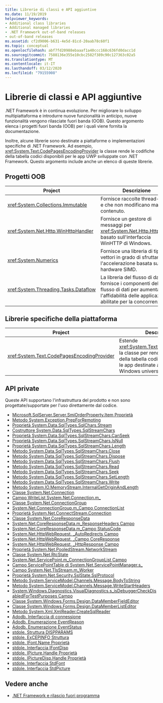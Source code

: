 ```yaml
---
title: Librerie di classi e API aggiuntive
ms.date: 11/19/2019
helpviewer_keywords:
- Additional class libraries
- Additional managed libraries
- .NET Framework out-of-band releases
- out-of-band releases
ms.assetid: cf2d9006-b631-4e5d-81cd-20aab78c60f1
ms.topic: conceptual
ms.openlocfilehash: abf7fd20988ebaaaf1a40ccc168c636fd0dacc1d
ms.sourcegitcommit: 7588136e355e10cbc2582f389c90c127363c02a5
ms.translationtype: MT
ms.contentlocale: it-IT
ms.lasthandoff: 03/12/2020
ms.locfileid: "79155908"
---
```

# <a name="additional-class-libraries-and-apis"></a>Librerie di classi e API aggiuntive

.NET Framework è in continua evoluzione. Per migliorare lo sviluppo multipiattaforma e introdurre nuove funzionalità in anticipo, nuove funzionalità vengono rilasciate fuori banda (OOB). Questo argomento elenca i progetti fuori banda (OOB) per i quali viene fornita la documentazione.  
  
Inoltre, alcune librerie sono destinate a piattaforme o implementazioni specifiche di .NET Framework. Ad esempio, <xref:System.Text.CodePagesEncodingProvider> la classe rende le codifiche della tabella codici disponibili per le app UWP sviluppate con .NET Framework. Questo argomento include anche un elenco di queste librerie.  
  
## <a name="oob-projects"></a>Progetti OOB
  
| Project | Descrizione |  
| ------- | ----------- |  
| <xref:System.Collections.Immutable> | Fornisce raccolte thread-safe e che non modificano mai il contenuto. |
| <xref:System.Net.Http.WinHttpHandler> | Fornisce un gestore di messaggi per <xref:System.Net.Http.HttpClient> basato sull'interfaccia WinHTTP di Windows. |
| <xref:System.Numerics> | Fornisce una libreria di tipi di vettori in grado di sfruttare l'accelerazione basata su hardware SIMD.|
| <xref:System.Threading.Tasks.Dataflow> | La libreria del flusso di dati TPL fornisce i componenti del flusso di dati per aumentare l'affidabilità delle applicazioni abilitate per la concorrenza. |  

## <a name="platform-specific-libraries"></a>Librerie specifiche della piattaforma
  
| Project | Descrizione |  
| ------- | ----------- |  
| <xref:System.Text.CodePagesEncodingProvider> | Estende <xref:System.Text.EncodingProvider> la classe per rendere le codifiche della tabella codici disponibili per le app destinate alla piattaforma Windows universale. |  
  
## <a name="private-apis"></a>API private  

Queste API supportano l'infrastruttura del prodotto e non sono progettate/supportate per l'uso direttamente dal codice.  
  
* [Microsoft.SqlServer.Server.SmiOrderProperty.Item Proprietà](microsoft.sqlserver.server.smiorderproperty.item.md)
* [Metodo System.Exception.PrepForRemoting](system.exception.prepforremoting.md)
* [Proprietà System.Data.SqlTypes.SqlChars.Stream](system.data.sqltypes.sqlchars.stream.md)
* [Costruttore System.Data.SqlTypes.SqlStreamChars](system.data.sqltypes.sqlstreamchars.-ctor.md)
* [Proprietà System.Data.SqlTypes.SqlStreamChars.CanSeek](system.data.sqltypes.sqlstreamchars.canseek.md)
* [Proprietà System.Data.SqlTypes.SqlStreamChars.IsNull](system.data.sqltypes.sqlstreamchars.isnull.md)
* [Proprietà System.Data.SqlTypes.SqlStreamChars.Length](system.data.sqltypes.sqlstreamchars.length.md)
* [Metodo System.Data.SqlTypes.SqlStreamChars.Close](system.data.sqltypes.sqlstreamchars.close.md)
* [Metodo System.Data.SqlTypes.SqlStreamChars.Dispose](system.data.sqltypes.sqlstreamchars.dispose.md)
* [Metodo System.Data.SqlTypes.SqlStreamChars.Flush](system.data.sqltypes.sqlstreamchars.flush.md)
* [Metodo System.Data.SqlTypes.SqlStreamChars.Read](system.data.sqltypes.sqlstreamchars.read.md)
* [Metodo System.Data.SqlTypes.SqlStreamChars.Seek](system.data.sqltypes.sqlstreamchars.seek.md)
* [Metodo System.Data.SqlTypes.SqlStreamChars.SetLength](system.data.sqltypes.sqlstreamchars.setlength.md)
* [Metodo System.Data.SqlTypes.SqlStreamChars.Write](system.data.sqltypes.sqlstreamchars.write.md)
* [Metodo System.IO.MemoryStream.InternalGetOriginAndLength](system.io.memorystream.internalgetoriginandlength.md)
* [Classe System.Net.Connection](connection.md)
* [Campo WriteList System.Net.Connection.m\_](m_writelist.md)
* [Classe System.Net.ConnectionGroup](connectiongroup.md)
* [System.Net.ConnectionGroup.m\_Campo ConnectionList](m_connectionlist.md)
* [Proprietà System.Net.ConnectStream.Connection](system.net.connectstream.connection.md)
* [Classe System.Net.CoreResponseData](coreresponsedata.md)
* [System.Net.CoreResponseData.m\_ResponseHeaders Campo](coreresponsedata_m_responseheaders.md)
* [System.Net.CoreResponseData.m\_Campo StatusCode](coreresponsedata_m_statuscode.md)
* [System.Net.HttpWebRequest. \_AutoRedirects Campo](_autoredirects.md)
* [System.Net.HttpWebRequest. \_Campo CoreResponse](httpwebrequest__coreresponse.md)
* [System.Net.HttpWebRequest. \_HttpResponse Campo](_httpresponse.md)
* [Proprietà System.Net.PooledStream.NetworkStream](system.net.pooledstream.networkstream.md)
* [Classe System.Net.RtcState](system.net.rtcstate.md)
* [System.Net.ServicePoint.m\_ConnectionGroupList Campo](m_connectiongrouplist.md)
* [Campo ServicePointTable di System.Net.ServicePointManager.s\_](s_servicepointtable.md)
* [Campo System.Net.TlsStream.m_Worker](system.net.tlsstream.m_worker.md)
* [Proprietà System.Net.Security.SslState.SslProtocol](system.net.security.sslstate.sslprotocol.md)
* [Metodo System.ServiceModel.Channels.Message.BodyToString](system.servicemodel.channels.message.bodytostring.md)
* [Metodo System.ServiceModel.Channels.Message.WriteStartHeaders](system.servicemodel.channels.message.writestartheaders.md)
* [System.Windows.Diagnostics.VisualDiagnostics.s\_isDebuggerCheckDisabledForTestPurposes Campo](s-isdebuggercheckdisabledfortestpurposes-field.md)
* [Classe System.Windows.Forms.Design.DataMemberFieldEditor](datamemberfieldeditor-class.md)
* [Classe System.Windows.Forms.Design.DataMemberListEditor](datamemberlisteditor-class.md)
* [Metodo System.Xml.XmlReader.CreateSqlReader](system.xml.xmlreader.createsqlreader.md)
* [Adodb. Interfaccia di connessione](adodb.connection.md)
* [Adodb. Enumerazione EventReason](adodb.eventreasonenum.md)
* [Adodb. Enumerazione EventStatus](adodb.eventstatusenum.md)
* [stdole. Struttura DISPPARAMS](stdole.dispparams.md)
* [stdole. ExCEPINFO Struttura](stdole.excepinfo.md)
* [stdole. IFont.Name Proprietà](stdole.ifont.name.md)
* [stdole. Interfaccia IFontDisp](stdole.ifontdisp.md)
* [stdole. IPicture.Handle Proprietà](stdole.ipicture.handle.md)
* [stdole. IPictureDisp.Handle Proprietà](stdole.ipicturedisp.handle.md)
* [stdole. Interfaccia StdFont](stdole.stdfont.md)
* [stdole. Interfaccia StdPicture](stdole.stdpicture.md)
  
## <a name="see-also"></a>Vedere anche

* [.NET Framework e rilascio fuori programma](../get-started/the-net-framework-and-out-of-band-releases.md)
